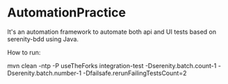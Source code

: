 # AutomationPractice

It's an automation framework to automate both api and UI tests based on serenity-bdd using Java.

How to run:

mvn clean -ntp -P useTheForks integration-test -Dserenity.batch.count-1 -Dserenity.batch.number-1 -Dfailsafe.rerunFailingTestsCount=2

